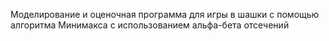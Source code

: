 Моделирование и оценочная программа для игры в шашки с помощью алгоритма Минимакса с использованием альфа-бета отсечений
